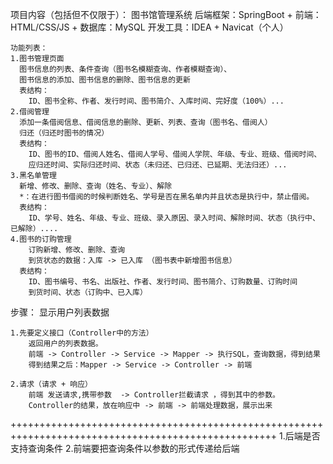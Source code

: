 
项目内容（包括但不仅限于）：
    图书馆管理系统
    后端框架：SpringBoot + 前端：HTML/CSS/JS + 数据库：MySQL
    开发工具：IDEA + Navicat（个人）

    功能列表：
    1.图书管理页面
      图书信息的列表、条件查询（图书名模糊查询、作者模糊查询）、
      图书信息的添加、图书信息的删除、图书信息的更新
      表结构：
        ID、图书全称、作者、发行时间、图书简介、入库时间、完好度（100%）...
    2.借阅管理
      添加一条借阅信息、借阅信息的删除、更新、列表、查询（图书名、借阅人）
      归还（归还时图书的情况）
      表结构：
        ID、图书的ID、借阅人姓名、借阅人学号、借阅人学院、年级、专业、班级、借阅时间、
        应归还时间、实际归还时间、状态（未归还、已归还、已延期、无法归还）...
    3.黑名单管理
      新增、修改、删除、查询（姓名、专业）、解除
      *：在进行图书借阅的时候判断姓名、学号是否在黑名单内并且状态是执行中，禁止借阅。
      表结构：
        ID、学号、姓名、年级、专业、班级、录入原因、录入时间、解除时间、状态（执行中、已解除）....
    4.图书的订购管理
        订购新增、修改、删除、查询
        到货状态的数据：入库 -> 已入库 （图书表中新增图书信息）
      表结构：
        ID、图书编号、书名、出版社、作者、发行时间、图书简介、订购数量、订购时间
        到货时间、状态（订购中、已入库）

步骤：
    显示用户列表数据

    1.先要定义接口（Controller中的方法）
        返回用户的列表数据。
        前端 -> Controller -> Service -> Mapper -> 执行SQL，查询数据，得到结果
        得到结果之后：Mapper -> Service -> Controller -> 前端

    2.请求（请求 + 响应）
        前端 发送请求,携带参数  -> Controller拦截请求 ，得到其中的参数。
        Controller的结果，放在响应中 -> 前端 -> 前端处理数据，展示出来

++++++++++++++++++++++++++++++++++++++++++++++++++++++++++++++++++++++++++++++++++++++++++++++++++++
    1.后端是否支持查询条件
    2.前端要把查询条件以参数的形式传递给后端
